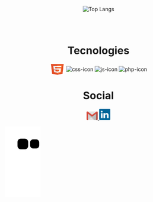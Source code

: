 
<div align = "center">
  
![Top Langs](https://github-readme-stats.vercel.app/api/top-langs/?username=d8barcelos&theme=tokyonight)

</div>
<br>

<div align="center"> 
  <div style="display: inline_block"><br>
    <h1 align="center">Tecnologies</h1>
    <img align="center" height="30" width="40" alt="html-icon" src="https://raw.githubusercontent.com/devicons/devicon/master/icons/html5/html5-original.svg">
    <img align="center" height="30" width="40" alt="css-icon" src="https://cdn.jsdelivr.net/gh/devicons/devicon/icons/css3/css3-original.svg">
    <img align="center" height="30" width="40" alt="js-icon" src ="https://cdn.jsdelivr.net/gh/devicons/devicon/icons/javascript/javascript-original.svg">
    <img align="center" height="30" width="40" alt="php-icon" src="https://cdn.jsdelivr.net/gh/devicons/devicon/icons/php/php-plain.svg">
  </div>
    
  
  <h1 class="social" align="center">Social</h1>
    <a href = "mailto: d8barcelos@gmail.com">
      <img width="30" src="gmail.svg">
    </a>
    <a href = "https://www.linkedin.com/in/diogo-barcelos/">
      <img width="30" src="linkedin.svg">
    </a>
</div>

<style>
  .social {
  gap: 10px;
  }
</style>
  
![Snake animation](https://github.com/d8barcelos/d8barcelos/blob/output/github-contribution-grid-snake.svg)

